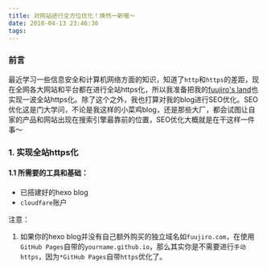 ```yaml
---
title: 对网站进行全方位优化！焕然一新喔～
date: 2018-04-13 23:46:36
tags:
---
```


### 前言
最近学习一些信息安全和计算机网络方面的知识，知道了`http`和`https`的差距，现在全网各大网站和平台都在进行全站https化，所以我准备把我的[fuujiro's land](https://blog.fuujiro.com/)也实现一波全站https化。除了这个之外，我也打算对我的blog进行SEO优化。SEO优化这是门大学问，不论是我这样的小菜鸡blog，还是那些大厂，都会试图让自家的产品和网站出现在搜索引擎最靠前的位置，SEO优化大概就是在干这样一件事～

### 1. 实现全站https化

#### 1.1 所需要的工具和基础：

* 已搭建好的hexo blog
* `cloudfare`账户

注意：
1. 如果你的hexo blog并没有自己额外购买的独立域名如`fuujiro.com`，在使用`GitHub Pages`自带的`yourname.github.io`，那么其实你是不需要进行`手动https`，因为`*GitHub Pages`自带`https`优化了。

